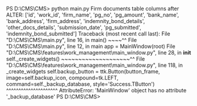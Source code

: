 PS D:\CMS\CMS>  python main.py
Firm documents table columns after ALTER: ['id', 'work_id', 'firm_name', 'pg_no', 'pg_amount', 'bank_name', 'bank_address', 'firm_address', 'indemnity_bond_details', 'other_docs_details', 'submission_date', 'pg_submitted', 'indemnity_bond_submitted']
Traceback (most recent call last):
  File "D:\CMS\CMS\main.py", line 16, in <module>
    main()
    ~~~~^^
  File "D:\CMS\CMS\main.py", line 12, in main
    app = MainWindow(root)
  File "D:\CMS\CMS\features\work_management\main_window.py", line 28, in __init__
    self._create_widgets()
    ~~~~~~~~~~~~~~~~~~~~^^
  File "D:\CMS\CMS\features\work_management\main_window.py", line 118, in _create_widgets
    self.backup_button = ttk.Button(button_frame, image=self.backup_icon, compound=tk.LEFT, command=self._backup_database, style='Success.TButton')
                                                                                                    ^^^^^^^^^^^^^^^^^^^^^
AttributeError: 'MainWindow' object has no attribute '_backup_database'
PS D:\CMS\CMS> 